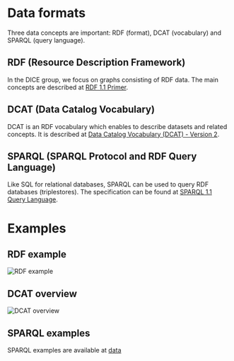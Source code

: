 # Data formats

Three data concepts are important: RDF (format), DCAT (vocabulary) and SPARQL (query language).

## RDF (Resource Description Framework)

In the DICE group, we focus on graphs consisting of RDF data. The main concepts are described at [RDF 1.1 Primer](https://www.w3.org/TR/rdf11-primer/).

## DCAT (Data Catalog Vocabulary)

DCAT is an RDF vocabulary which enables to describe datasets and related concepts. It is described at [Data Catalog Vocabulary (DCAT) - Version 2](https://www.w3.org/TR/vocab-dcat-2/).

## SPARQL (SPARQL Protocol and RDF Query Language)

Like SQL for relational databases, SPARQL can be used to query RDF databases (triplestores). The specification can be found at [SPARQL 1.1 Query Language](https://www.w3.org/TR/sparql11-query/).

# Examples

## RDF example

![RDF example](https://www.w3.org/TR/rdf11-primer/example-graph-iris.jpg)

## DCAT overview

![DCAT overview](https://www.w3.org/TR/vocab-dcat-2/images/DCAT-summary-all-attributes.png)

## SPARQL examples

SPARQL examples are available at [data](data.md)



